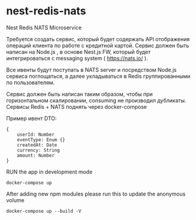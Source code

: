 # nest-redis-nats
Nest Redis NATS Microservice


Требуется создать сервис, который будет содержать API отображения операций клиента по работе с кредитной картой.
Сервис должен быть написан на Node.js , в основе Nest.js FW, который будет интегрироваться с messaging system ( https://nats.io/ ).

Все ивенты будут поступать в NATS server и посредством Node.js сервиса поглощаться, а далее укладываться в Redis группированными по пользователям. 

Сервис должен быть написан таким образом, чтобы при горизонтальном скалировании, consuming не производил дубликаты. Сервисы Redis + NATS  поднять через docker-compose

Пример ивент DTO:

```
{
	userId: Number
	eventType: Enum {}
	createdAt: Date
	currency: String
	amount: Number
}
```


RUN the app in development mode

```
docker-compose up
```

After adding new npm modules please run this to update the anonymous volume

```
docker-compose up --build -V
```
